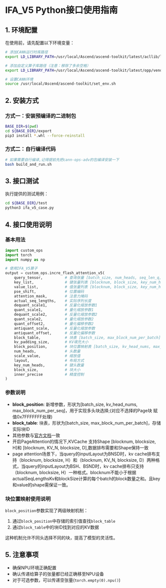 # IFA_V5 Python接口使用指南

## 1. 环境配置

在使用前，请先配置以下环境变量：

```bash
# 添加CANN运行时库路径
export LD_LIBRARY_PATH=/usr/local/Ascend/ascend-toolkit/latest/acllib/lib64:$LD_LIBRARY_PATH

# 添加自定义算子库路径（注意：移除了多余空格）
export LD_LIBRARY_PATH=/usr/local/Ascend/ascend-toolkit/latest/opp/vendors/customize/op_api/lib:${LD_LIBRARY_PATH}

# 设置CANN环境
source /usr/local/Ascend/ascend-toolkit/set_env.sh
```

## 2. 安装方式

### 方式一：安装预编译的二进制包

```bash
BASE_DIR=$(pwd)
cd ${BASE_DIR}/export
pip3 install *.whl --force-reinstall
```

### 方式二：自行编译代码

```bash
# 如果需要自行编译,记得提前先把cann-ops-adv的包编译安装一下
bash build_and_run.sh
```

## 3. 接口测试

执行提供的测试用例：

```bash
cd ${BASE_DIR}/test
python3 ifa_v5_case.py
```

## 4. 接口使用说明

### 基本用法

```python
import custom_ops
import torch
import numpy as np

# 使用IFA_V5算子
output = custom_ops.incre_flash_attention_v5(
    query_tensor,          # 查询张量 [batch_size, num_heads, seq_len_q, head_dims]
    key_list,              # 键张量列表 [blocknum, block_size, key_num_heads * D] or [block_num, key_num_heads, block_size, head_dims]
    value_list,            # 值张量列表 [blocknum, block_size, key_num_heads * D] or [block_num, key_num_heads, block_size, head_dims]
    pse_shift,             # 位置编码
    attention_mask,        # 注意力掩码
    actual_seq_lengths,    # 实际序列长度
    dequant_scale1,        # 反量化缩放参数1
    quant_scale1,          # 量化缩放参数1
    dequant_scale2,        # 反量化缩放参数2
    quant_scale2,          # 量化缩放参数2
    quant_offset2,         # 量化偏移参数2
    antiquant_scale,       # 反量化缩放参数
    antiquant_offset,      # 反量化偏移参数
    block_table,           # 块表 [batch_size, max_block_num_per_batch]
    kv_padding_size,       # KV填充大小
    block_position,        # 块位置映射表 [batch_size, kv_head_nums, max_block_num_per_seq]
    num_heads,             # 头数量
    scale_value,           # 缩放值
    layout,                # 布局方式
    key_num_heads,         # 键头数量
    block_size,            # 块大小
    inner_precise          # 精度控制
)
```

### 参数说明

* **block_position**: 新增参数，形状为[batch_size, kv_head_nums, max_block_num_per_seq]，用于实现多头块选择;(对应不选择的Page块 赋值0x7FFFFFFF处理)
* **block_table**: 块表，形状为[batch_size, max_block_num_per_batch]，存储实际块ID
* 其他参数与[官方文档](https://gitee.com/ascend/cann-ops-adv/blob/master/docs/IncreFlashAttentionV4.md)一致
* 开启PageAttention的情况下,KVCache 支持Shape [blocknum, blocksize, H]和 [blocknum, KV_N, blocksize, D],数据排布需要和Shape保持一致
* page attention场景下，当query的inputLayout为BNSD时，kv cache排布支持（blocknum, blocksize, H）和（blocknum, KV_N, blocksize, D）两种格式，当query的inputLayout为BSH、BSND时，kv cache排布只支持（blocknum, blocksize, H）一种格式。blocknum不能小于根据actualSeqLengthsKv和blockSize计算的每个batch的block数量之和。且key和value的shape需保证一致。

### 块位置映射使用说明

`block_position`参数实现了两级映射机制：
1. 通过`block_position`中存储的索引值查找`block_table`
2. 通过`block_table`中的块ID找到对应的KV数据

这种机制允许不同头选择不同的块，提高了模型的灵活性。

## 5. 注意事项

* 确保NPU环境正确配置
* 确认传递给算子的张量都已经正确移至NPU设备
* 对于可选参数，可以传递空张量(`torch.empty(0).npu()`)
